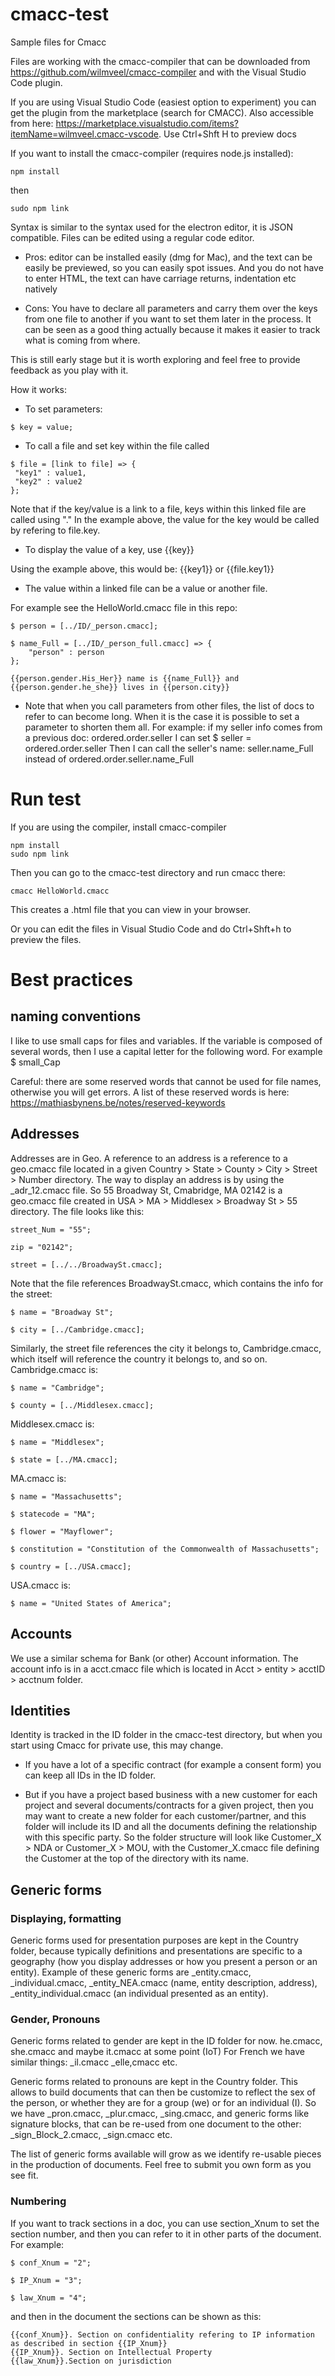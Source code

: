 # cmacc-test

Sample files for Cmacc

Files are working with the cmacc-compiler that can be downloaded from https://github.com/wilmveel/cmacc-compiler and with the Visual Studio Code plugin.

If you are using Visual Studio Code (easiest option to experiment) you can get the plugin from the marketplace (search for CMACC).
Also accessible from here: https://marketplace.visualstudio.com/items?itemName=wilmveel.cmacc-vscode.
Use Ctrl+Shft H to preview docs

If you want to install the cmacc-compiler (requires node.js installed):

```
npm install
```

then

```
sudo npm link
```

Syntax is similar to the syntax used for the electron editor, it is JSON compatible. 
Files can be edited using a regular code editor. 

* Pros: editor can be installed easily (dmg for Mac), and the text can be easily be previewed, so you can easily spot issues. And you do not have to enter HTML, the text can have carriage returns, indentation etc natively
 
* Cons: You have to declare all parameters and carry them over the keys from one file to another if you want to set them later in the process. It can be seen as a good thing actually because it makes it easier to track what is coming from where.

This is still early stage but it is worth exploring and feel free to provide feedback as you play with it.


How it works:

* To set parameters:

```
$ key = value;
```

* To call a file and set key within the file called

```
$ file = [link to file] => {
 "key1" : value1,
 "key2" : value2
};
```

Note that if the key/value is a link to a file, keys within this linked file are called using "."
In the example above, the value for the key would be called by refering to file.key.

* To display the value of a key, use {{key}}

Using the example above, this would be:
{{key1}} or {{file.key1}}

* The value within a linked file can be a value or another file.

For example see the HelloWorld.cmacc file in this repo:

```
$ person = [../ID/_person.cmacc];

$ name_Full = [../ID/_person_full.cmacc] => {
	"person" : person
};

{{person.gender.His_Her}} name is {{name_Full}} and {{person.gender.he_she}} lives in {{person.city}}
```

* Note that when you call parameters from other files, the list of docs to refer to can become long. When it is the case it is possible to set a parameter to shorten them all. For example:
if my seller info comes from a previous doc: ordered.order.seller
I can set $ seller = ordered.order.seller
Then I can call the seller's name:
seller.name_Full instead of ordered.order.seller.name_Full

# Run test
If you are using the compiler, install cmacc-compiler

```
npm install
sudo npm link
```

Then you can go to the cmacc-test directory and run cmacc there:

```
cmacc HelloWorld.cmacc
```

This creates a .html file that you can view in your browser.

Or you can edit the files in Visual Studio Code and do Ctrl+Shft+h to preview the files.

# Best practices

## naming conventions

I like to use small caps for files and variables. If the variable is composed of several words, then I use a capital letter for the following word.
For example $ small_Cap

Careful: there are some reserved words that cannot be used for file names, otherwise you will get errors.
A list of these reserved words is here: https://mathiasbynens.be/notes/reserved-keywords

## Addresses
Addresses are in Geo. A reference to an address is a reference to a geo.cmacc file located in a given Country > State > County > City > Street > Number directory.
The way to display an address is by using the _adr_12.cmacc file.
So 55 Broadway St, Cmabridge, MA 02142 is a geo.cmacc file created in USA > MA > Middlesex > Broadway St > 55 directory.
The file looks like this: 

```
street_Num = "55";

zip = "02142";

street = [../../BroadwaySt.cmacc];
```

Note that the file references BroadwaySt.cmacc, which contains the info for the street:

```
$ name = "Broadway St";

$ city = [../Cambridge.cmacc];
```

Similarly, the street file references the city it belongs to, Cambridge.cmacc, which itself will reference the country it belongs to, and so on.
Cambridge.cmacc is:

```
$ name = "Cambridge";

$ county = [../Middlesex.cmacc];
```

Middlesex.cmacc is:

```
$ name = "Middlesex";

$ state = [../MA.cmacc];
```

MA.cmacc is:

```
$ name = "Massachusetts";

$ statecode = "MA";

$ flower = "Mayflower";

$ constitution = "Constitution of the Commonwealth of Massachusetts";

$ country = [../USA.cmacc];
```

USA.cmacc is:

```
$ name = "United States of America";
```

## Accounts

We use a similar schema for Bank (or other) Account information. The account info is in a acct.cmacc file which is located in Acct > entity > acctID > acctnum folder.

## Identities

Identity is tracked in the ID folder in the cmacc-test directory, but when you start using Cmacc for private use, this may change.

- If you have a lot of a specific contract (for example a consent form) you can keep all IDs in the ID folder. 

- But if you have a project based business with a new customer for each project and several documents/contracts for a given project, then you may want to create a new folder for each customer/partner, and this folder will include its ID and all the documents defining the relationship with this specific party.
So the folder structure will look like Customer_X > NDA or Customer_X > MOU, with the Customer_X.cmacc file defining the Customer at the top of the directory with its name.

## Generic forms

### Displaying, formatting

Generic forms used for presentation purposes are kept in the Country folder, because typically definitions and presentations are specific to a geography (how you display addresses or how you present a person or an entity).
Example of these generic forms are _entity.cmacc, _individual.cmacc, _entity_NEA.cmacc (name, entity description, address), _entity_individual.cmacc (an individual presented as an entity).

### Gender, Pronouns

Generic forms related to gender are kept in the ID folder for now.
he.cmacc, she.cmacc and maybe it.cmacc at some point (IoT)
For French we have similar things: _il.cmacc _elle,cmacc etc.

Generic forms related to pronouns are kept in the Country folder. This allows to build documents that can then be customize to reflect the sex of the person, or whether they are for a group (we) or for an individual (I). So we have _pron.cmacc, _plur.cmacc, _sing.cmacc, and generic forms like signature blocks, that can be re-used from one document to the other: _sign_Block_2.cmacc, _sign.cmacc etc.

The list of generic forms available will grow as we identify re-usable pieces in the production of documents. Feel free to submit you own form as you see fit.

### Numbering

If you want to track sections in a doc, you can use section_Xnum to set the section number, and then you can refer to it in other parts of the document.
For example:

```
$ conf_Xnum = "2";

$ IP_Xnum = "3";

$ law_Xnum = "4";

```

and then in the document the sections can be shown as this:

```
{{conf_Xnum}}. Section on confidentiality refering to IP information as described in section {{IP_Xnum}}
{{IP_Xnum}}. Section on Intellectual Property
{{law_Xnum}}.Section on jurisdiction
```
